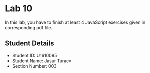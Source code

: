 # Lab 10

In this lab, you have to finish at least 4 JavaScript exercises given in corresponding pdf file. 


## Student Details

- Student ID: U1610095
- Student Name: Jasur Turaev
- Section Number: 003

